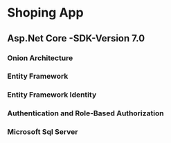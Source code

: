 # Shoping App 
## Asp.Net Core -SDK-Version 7.0
### Onion Architecture
### Entity Framework
### Entity Framework Identity
### Authentication and Role-Based Authorization
### Microsoft Sql Server

